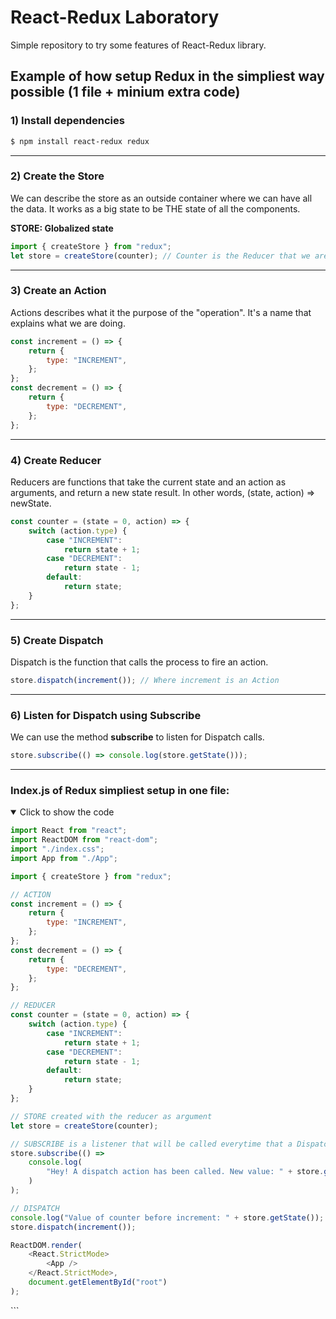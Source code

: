 # React-Redux Laboratory

Simple repository to try some features of React-Redux library.

## Example of how setup Redux in the simpliest way possible (1 file + minium extra code)

### 1) Install dependencies

```bash
$ npm install react-redux redux
```

---

### 2) Create the Store

We can describe the store as an outside container where we can have all the data.
It works as a big state to be THE state of all the components.

**STORE: Globalized state**

```js
import { createStore } from "redux";
let store = createStore(counter); // Counter is the Reducer that we are gonna create on step (4)
```

---

### 3) Create an Action

Actions describes what it the purpose of the "operation".
It's a name that explains what we are doing.

```js
const increment = () => {
	return {
		type: "INCREMENT",
	};
};
const decrement = () => {
	return {
		type: "DECREMENT",
	};
};
```

---

### 4) Create Reducer

Reducers are functions that take the current state and an action as arguments, and return a new state result.
In other words, (state, action) => newState.

```js
const counter = (state = 0, action) => {
	switch (action.type) {
		case "INCREMENT":
			return state + 1;
		case "DECREMENT":
			return state - 1;
		default:
			return state;
	}
};
```

---

### 5) Create Dispatch

Dispatch is the function that calls the process to fire an action.

```js
store.dispatch(increment()); // Where increment is an Action
```

---

### 6) Listen for Dispatch using Subscribe

We can use the method **subscribe** to listen for Dispatch calls.

```js
store.subscribe(() => console.log(store.getState()));
```

---

### Index.js of Redux simpliest setup in one file:

<details open>
<summary>Click to show the code</summary>

```js
import React from "react";
import ReactDOM from "react-dom";
import "./index.css";
import App from "./App";

import { createStore } from "redux";

// ACTION
const increment = () => {
	return {
		type: "INCREMENT",
	};
};
const decrement = () => {
	return {
		type: "DECREMENT",
	};
};

// REDUCER
const counter = (state = 0, action) => {
	switch (action.type) {
		case "INCREMENT":
			return state + 1;
		case "DECREMENT":
			return state - 1;
		default:
			return state;
	}
};

// STORE created with the reducer as argument
let store = createStore(counter);

// SUBSCRIBE is a listener that will be called everytime that a Dispatch is called
store.subscribe(() =>
	console.log(
		"Hey! A dispatch action has been called. New value: " + store.getState()
	)
);

// DISPATCH
console.log("Value of counter before increment: " + store.getState());
store.dispatch(increment());

ReactDOM.render(
	<React.StrictMode>
		<App />
	</React.StrictMode>,
	document.getElementById("root")
);
```

</details>
```
